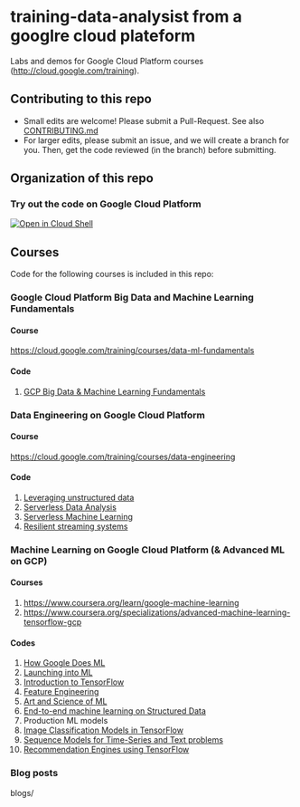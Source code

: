 # training-data-analysist from a googlre cloud plateform 

Labs and demos for Google Cloud Platform courses (http://cloud.google.com/training).

## Contributing to this repo

* Small edits are welcome! Please submit a Pull-Request. See also [CONTRIBUTING.md](./CONTRIBUTING.md)
* For larger edits, please submit an issue, and we will create a branch for you. Then, get the code reviewed (in the branch) before submitting.

## Organization of this repo

### Try out the code on Google Cloud Platform
[![Open in Cloud Shell](http://gstatic.com/cloudssh/images/open-btn.png)](https://console.cloud.google.com/cloudshell/open?git_repo=https://github.com/GoogleCloudPlatform/training-data-analyst.git)

## Courses
Code for the following courses is included in this repo:

### Google Cloud Platform Big Data and Machine Learning Fundamentals
#### Course
https://cloud.google.com/training/courses/data-ml-fundamentals

#### Code
1. [GCP Big Data & Machine Learning Fundamentals](CPB100)

### Data Engineering on Google Cloud Platform
#### Course
https://cloud.google.com/training/courses/data-engineering

#### Code
1. [Leveraging unstructured data](courses/unstructured)
2. [Serverless Data Analysis](courses/data_analysis)
3. [Serverless Machine Learning](courses/machine_learning)
4. [Resilient streaming systems](courses/streaming)


### Machine Learning on Google Cloud Platform (& Advanced ML on GCP)
#### Courses
1. https://www.coursera.org/learn/google-machine-learning
2. https://www.coursera.org/specializations/advanced-machine-learning-tensorflow-gcp

#### Codes
1. [How Google Does ML](courses/machine_learning/deepdive/01_googleml)
2. [Launching into ML](courses/machine_learning/deepdive/02_generalization)
3. [Introduction to TensorFlow](courses/machine_learning/deepdive/03_tensorflow)
4. [Feature Engineering](courses/machine_learning/deepdive/04_features)
5. [Art and Science of ML](courses/machine_learning/deepdive/05_artandscience)
6. [End-to-end machine learning on Structured Data](courses/machine_learning/deepdive/06_structured)
7. Production ML models
8. [Image Classification Models in TensorFlow](courses/machine_learning/deepdive/08_image)
9. [Sequence Models for Time-Series and Text problems](courses/machine_learning/deepdive/09_sequence)
10. [Recommendation Engines using TensorFlow](courses/machine_learning/deepdive/10_recommend)



### Blog posts

blogs/
